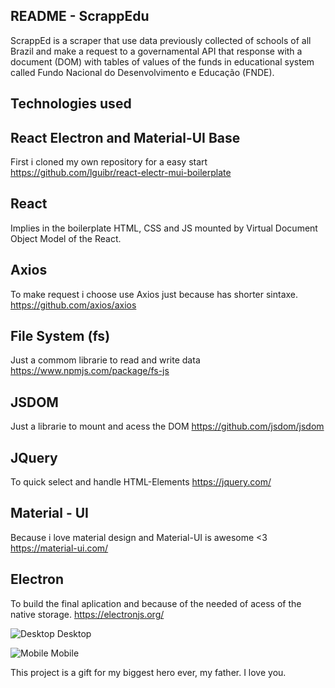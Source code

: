 
## README - ScrappEdu

ScrappEd is a scraper that use data previously collected of schools of all Brazil and make a request to
a governamental API that response with a document (DOM) with tables of values of the funds in educational system called Fundo Nacional do Desenvolvimento e Educação (FNDE).

## Technologies used

## React Electron and Material-UI Base
First i cloned my own repository for a easy start
https://github.com/lguibr/react-electr-mui-boilerplate

## React

Implies in the boilerplate HTML, CSS and JS
mounted by Virtual Document Object Model of the React.

## Axios

To make request i choose use Axios just because has shorter sintaxe.
https://github.com/axios/axios

## File System (fs)

Just a commom librarie to read and write data
https://www.npmjs.com/package/fs-js

## JSDOM

Just a librarie to mount and acess the DOM
https://github.com/jsdom/jsdom

## JQuery

To quick select and handle HTML-Elements
https://jquery.com/

## Material - UI

Because i love material design and Material-UI is awesome <3
https://material-ui.com/

## Electron

To build the final aplication and because of the needed of acess of the native storage.
https://electronjs.org/

![Desktop](https://raw.githubusercontent.com/lguibr/lguibr.github.io/source/Screenshot%20from%202018-07-23%2003-50-50.png)
Desktop

![Mobile](https://raw.githubusercontent.com/lguibr/lguibr.github.io/source/Screenshot_2018-07-23-03-48-36.jpg)
Mobile

This project is a gift for my biggest hero ever, my father. I love you.

